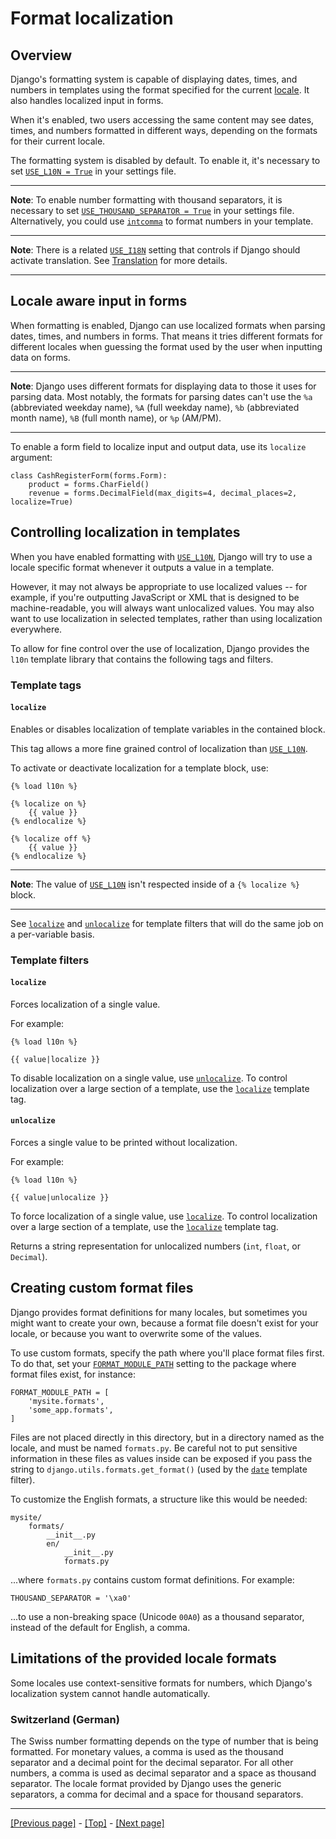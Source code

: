 # Format localization

## Overview

Django's formatting system is capable of displaying dates, times, and numbers in templates using the format specified for the current [locale](https://github.com/AndrewSRea/My_Learning_Port_II/tree/main/Django/Django_Docs/Internationalization#locale-name). It also handles localized input in forms.

When it's enabled, two users accessing the same content may see dates, times, and numbers formatted in different ways, depending on the formats for their current locale.

The formatting system is disabled by default. To enable it, it's necessary to set [`USE_L10N = True`](https://docs.djangoproject.com/en/4.0/ref/settings/#std:setting-USE_L10N) in your settings file.

<hr>

**Note**: To enable number formatting with thousand separators, it is necessary to set [`USE_THOUSAND_SEPARATOR = True`](https://docs.djangoproject.com/en/4.0/ref/settings/#std:setting-USE_THOUSAND_SEPARATOR) in your settings file. Alternatively, you could use [`intcomma`](https://docs.djangoproject.com/en/4.0/ref/contrib/humanize/#std:templatefilter-intcomma) to format numbers in your template.

<hr>

**Note**: There is a related [`USE_I18N`](https://docs.djangoproject.com/en/4.0/ref/settings/#std:setting-USE_I18N) setting that controls if Django should activate translation. See [Translation](https://github.com/AndrewSRea/My_Learning_Port_II/tree/main/Django/Django_Docs/Internationalization/Translation#translation) for more details.

<hr>

## Locale aware input in forms

When formatting is enabled, Django can use localized formats when parsing dates, times, and numbers in forms. That means it tries different formats for different locales when guessing the format used by the user when inputting data on forms.

<hr>

**Note**: Django uses different formats for displaying data to those it uses for parsing data. Most notably, the formats for parsing dates can't use the `%a` (abbreviated weekday name), `%A` (full weekday name), `%b` (abbreviated month name), `%B` (full month name), or `%p` (AM/PM).

<hr>

To enable a form field to localize input and output data, use its `localize` argument:
```
class CashRegisterForm(forms.Form):
    product = forms.CharField()
    revenue = forms.DecimalField(max_digits=4, decimal_places=2, localize=True)
```

## Controlling localization in templates

When you have enabled formatting with [`USE_L10N`](https://docs.djangoproject.com/en/4.0/ref/settings/#std:setting-USE_L10N), Django will try to use a locale specific format whenever it outputs a value in a template.

However, it may not always be appropriate to use localized values -- for example, if you're outputting JavaScript or XML that is designed to be machine-readable, you will always want unlocalized values. You may also want to use localization in selected templates, rather than using localization everywhere.

To allow for fine control over the use of localization, Django provides the `l10n` template library that contains the following tags and filters.

### Template tags

#### `localize`

Enables or disables localization of template variables in the contained block.

This tag allows a more fine grained control of localization than [`USE_L10N`](https://docs.djangoproject.com/en/4.0/ref/settings/#std:setting-USE_L10N).

To activate or deactivate localization for a template block, use:
```
{% load l10n %}

{% localize on %}
    {{ value }}
{% endlocalize %}

{% localize off %}
    {{ value }}
{% endlocalize %}
```

<hr>

**Note**: The value of [`USE_L10N`](https://docs.djangoproject.com/en/4.0/ref/settings/#std:setting-USE_L10N) isn't respected inside of a `{% localize %}` block.

<hr>

See [`localize`](https://github.com/AndrewSRea/My_Learning_Port_II/tree/main/Django/Django_Docs/Internationalization/Format_Localization#localize-1) and [`unlocalize`](https://github.com/AndrewSRea/My_Learning_Port_II/tree/main/Django/Django_Docs/Internationalization/Format_Localization#unlocalize) for template filters that will do the same job on a per-variable basis.

### Template filters

#### `localize`

Forces localization of a single value.

For example:
```
{% load l10n %}

{{ value|localize }}
```
To disable localization on a single value, use [`unlocalize`](https://github.com/AndrewSRea/My_Learning_Port_II/tree/main/Django/Django_Docs/Internationalization/Format_Localization#unlocalize). To control localization over a large section of a template, use the [`localize`](https://github.com/AndrewSRea/My_Learning_Port_II/tree/main/Django/Django_Docs/Internationalization/Format_Localization#localize) template tag.

#### `unlocalize`

Forces a single value to be printed without localization.

For example:
```
{% load l10n %}

{{ value|unlocalize }}
```
To force localization of a single value, use [`localize`](https://github.com/AndrewSRea/My_Learning_Port_II/tree/main/Django/Django_Docs/Internationalization/Format_Localization#localize-1). To control localization over a large section of a template, use the [`localize`](https://github.com/AndrewSRea/My_Learning_Port_II/tree/main/Django/Django_Docs/Internationalization/Format_Localization#localize) template tag.

Returns a string representation for unlocalized numbers (`int`, `float`, or `Decimal`).

## Creating custom format files

Django provides format definitions for many locales, but sometimes you might want to create your own, because a format file doesn't exist for your locale, or because you want to overwrite some of the values.

To use custom formats, specify the path where you'll place format files first. To do that, set your [`FORMAT_MODULE_PATH`](https://docs.djangoproject.com/en/4.0/ref/settings/#std:setting-FORMAT_MODULE_PATH) setting to the package where format files exist, for instance:
```
FORMAT_MODULE_PATH = [
    'mysite.formats',
    'some_app.formats',
]
```
Files are not placed directly in this directory, but in a directory named as the locale, and must be named `formats.py`. Be careful not to put sensitive information in these files as values inside can be exposed if you pass the string to `django.utils.formats.get_format()` (used by the [`date`](https://docs.djangoproject.com/en/4.0/ref/templates/builtins/#std:templatefilter-date) template filter).

To customize the English formats, a structure like this would be needed:
```
mysite/
    formats/
        __init__.py
        en/
            __init__.py
            formats.py
```
...where `formats.py` contains custom format definitions. For example:
```
THOUSAND_SEPARATOR = '\xa0'
```
...to use a non-breaking space (Unicode `00A0`) as a thousand separator, instead of the default for English, a comma.

## Limitations of the provided locale formats

Some locales use context-sensitive formats for numbers, which Django's localization system cannot handle automatically.

### Switzerland (German)

The Swiss number formatting depends on the type of number that is being formatted. For monetary values, a comma is used as the thousand separator and a decimal point for the decimal separator. For all other numbers, a comma is used as decimal separator and a space as thousand separator. The locale format provided by Django uses the generic separators, a comma for decimal and a space for thousand separators.

<hr>

[[Previous page]](https://github.com/AndrewSRea/My_Learning_Port_II/tree/main/Django/Django_Docs/Internationalization/Translation#translation) - [[Top]](https://github.com/AndrewSRea/My_Learning_Port_II/tree/main/Django/Django_Docs/Internationalization/Format_Localization#format-localization) - [[Next page]](https://github.com/AndrewSRea/My_Learning_Port_II/tree/main/Django/Django_Docs/Internationalization/Time_Zones#time-zones)